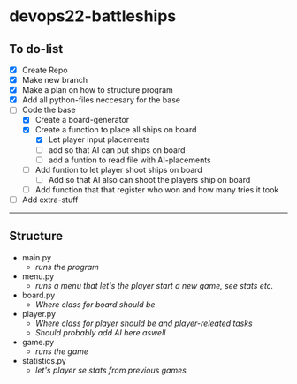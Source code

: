 # devops22-battleships

## To do-list

- [x] Create Repo
- [x] Make new branch
- [x] Make a plan on how to structure program
- [x] Add all python-files neccesary for the base
- [ ] Code the base
  - [x] Create a board-generator
  - [x] Create a function to place all ships on board
    - [x] Let player input placements
    - [ ] add so that AI can put ships on board
    - [ ] add a funtion to read file with AI-placements
  - [ ] Add funtion to let player shoot ships on board
    - [ ] Add so that AI also can shoot the players ship on board
  - [ ] Add function that that register who won and how many tries it took
- [ ] Add extra-stuff
  
---
## Structure

- main.py
  - *runs the program*
- menu.py
  - *runs a menu that let's the player start a new game, see stats etc.*
- board.py
  - *Where class for board should be*
- player.py
  - *Where class for player should be and player-releated tasks*
  - *Should probably add AI here aswell*
- game.py
  - *runs the game*
- statistics.py
  - *let's player se stats from previous games*